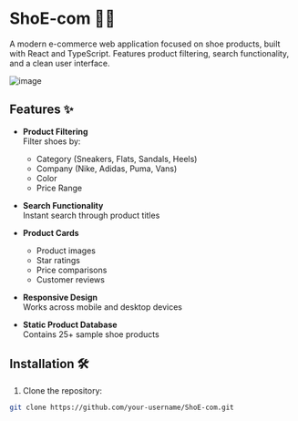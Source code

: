 # ShoE-com 🛒👟

A modern e-commerce web application focused on shoe products, built with React and TypeScript. Features product filtering, search functionality, and a clean user interface.

![image](https://github.com/user-attachments/assets/bcbbfddf-2fa3-484f-9108-8eff7e456b1a)


## Features ✨

- **Product Filtering**  
  Filter shoes by:
  - Category (Sneakers, Flats, Sandals, Heels)
  - Company (Nike, Adidas, Puma, Vans)
  - Color
  - Price Range

- **Search Functionality**  
  Instant search through product titles

- **Product Cards**  
  - Product images
  - Star ratings
  - Price comparisons
  - Customer reviews

- **Responsive Design**  
  Works across mobile and desktop devices

- **Static Product Database**  
  Contains 25+ sample shoe products

## Installation 🛠️

1. Clone the repository:
```bash
git clone https://github.com/your-username/ShoE-com.git
